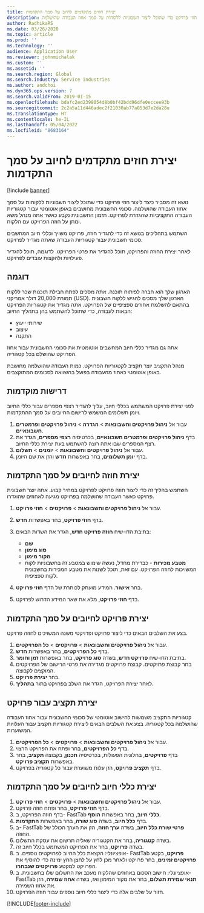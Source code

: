 ```yaml
---
title: יצירת חוזים מתקדמים לחיוב על סמך התקדמות
description: נושא זה מסביר כיצד ליצור חוזי פרויקט כדי שתוכל ליצור חשבוניות ללקוחות על סמך אחוז העבודה שהושלמה.
author: RadhikaRS
ms.date: 03/26/2020
ms.topic: article
ms.prod: ''
ms.technology: ''
audience: Application User
ms.reviewer: johnmichalak
ms.custom: ''
ms.assetid: ''
ms.search.region: Global
ms.search.industry: Service industries
ms.author: andchoi
ms.dyn365.ops.version: 7
ms.search.validFrom: 2019-01-15
ms.openlocfilehash: bdafc2ed2398054d8b0bf42bdd96dfe0eccee93b
ms.sourcegitcommit: 2c2a5a11d446adec2f21030ab77a053d7e2da28e
ms.translationtype: HT
ms.contentlocale: he-IL
ms.lasthandoff: 05/04/2022
ms.locfileid: "8683164"
---
```

# <a name="create-advanced-contracts-for-billing-based-on-progress"></a>יצירת חוזים מתקדמים לחיוב על סמך התקדמות
[!include [banner](../includes/banner.md)]

נושא זה מסביר כיצד ליצור חוזי פרויקט כדי שתוכל ליצור חשבוניות ללקוחות על סמך אחוז העבודה שהושלמה. סכומי החשבונית מחושבים באופן אוטומטי עבור קטגוריות העבודה התקציביות שהגדרת לפרויקט. תזמון החשבונית נקבע כאשר אתה מנהל משא ומתן על חוזה הפרויקט עם הלקוח.

השתמש בתהליכים בנושא זה כדי להגדיר חוזה, פרויקט משויך וכללי חיוב המחשבים סכומי חשבונית עבור קטגוריות העבודה שאתה מגדיר לפרויקט.

לאחר יצירת החוזה והפרויקט, תוכל להגדיר את פרטי הפרויקט. לדוגמה, תוכל להגדיר פעילויות ולהקצות עובדים לפרויקט.

## <a name="example"></a>דוגמה

הארגון שלך הוא חברה לפיתוח תוכנה. אתה מסכים לפתח חבילת תוכנות שכר ללקוח תמורת 20,000 דולר אמריקני (USD). הארגון שלך מסכים להגיש ללקוח חשבונית בהתאם להשלמת אחוזים ספציפיים של הפרויקט. אתה מגדיר את קטגוריות הפרויקט הבאות לעבודה, כדי שתוכל להשתמש בהן בתהליך החיוב:

- שירותי ייעוץ
- עיצוב
- התקנה

אתה גם מגדיר כללי חיוב המחשבים אוטומטית את סכומי החשבונית עבור אחוז הפרויקט שהושלם בכל קטגוריה.

מנהל התקציב יוצר תקציב לקטגוריות הפרויקט. כמות העבודה שהושלמה מחושבת באופן אוטומטי כאחוז מהעבודה בפועל בהשוואה לסכומים המתוקצבים.

## <a name="prerequisites"></a>דרישות מוקדמות

לפני יצירת פרויקט המשתמש בכללי חיוב, עליך להגדיר רצפי מספרים עבור כללי החיוב ויומן תשלומים המשמש לרישום החיובים על סמך ההתקדמות.

1. עבור אל **ניהול פרויקטים וחשבונאות** \> **הגדרה** \> **ניהול פרויקטים ופרמטרים חשבונאיים**.
2. בדף **ניהול פרויקטים ופרמטרים חשבונאיים**, בכרטיסיה **רצפי מספרים**, הגדר את רצף המספרים שבו אתה רוצה להשתמש בעת יצירת כללי החיוב.
3. עבור אל **ניהול פרויקטים וחשבונאות** \> **יומנים** \> **תשלום**.
4. בדף **יומן תשלומים**, בחר באפשרות **חדש** והזן את שם היומן.

## <a name="create-a-contract-for-progress-billings"></a>יצירת חוזה לחיובים על סמך התקדמות

השתמש בהליך זה כדי ליצור חוזה פרויקט לפרויקט במחיר קבוע. אתה יוצר חשבונית פרויקט כאשר העבודה שהושלמה בפרויקט מגיעה לאחוזים שהוגדרו.

1. עבור אל **ניהול פרויקטים וחשבונאות** \> **פרויקטים** \> **חוזי פרויקט**.
2. בדף **חוזי פרויקט**, בחר באפשרות **חדש**.
3. בתיבת הדו-שיח **חוזה פרויקט חדש**, הגדר את השדות הבאים:

    - **שם**
    - **סוג מימון**
    - **מקור מימון**
    - **מטבע מכירות** - כברירת מחדל, נעשה שימוש במטבע זה בחשבוניות לקוח המשויכות לחוזה הפרויקט. עם זאת, תוכל לשנות את מטבע המכירות בחשבונית לקוח ספציפית.

4. בחר **אישור**. המידע מועתק לכותרת של הדף **חוזי פרויקט**.
5. בדף **חוזי פרויקט**, מלא את שאר המידע הדרוש לפרויקט.

## <a name="create-a-project-for-progress-billings"></a>יצירת פרויקט לחיובים על סמך התקדמות

בצע את השלבים הבאים כדי ליצור פרויקט ופרויקטי משנה המשויכים לחוזה פרויקט.

1. עבור אל **ניהול פרויקטים וחשבונאות** \> **פרויקטים** \> **כל הפרויקטים**.
2. בדף **כל הפרויקטים**, בחר באפשרות **חדש**.
3. בתיבת הדו-שיח **פרויקט חדש**, בשדה **סוג פרויקט**, בחר באפשרות **זמן וחומר**.
4. בחר קבוצת פרויקטים. קבוצת פרויקטים מגדירה את פרטי הרישום של הפרויקטים המוקצים לקבוצה.
5. בחר **יצירת פרויקט**.
6. לאחר יצירת הפרויקט, הגדר את השלב בפרויקט בתור **בתהליך**.

## <a name="create-a-budget-for-a-project"></a>יצירת תקציב עבור פרויקט

קטגוריות התקציב משמשות לחישוב אוטומטי של סכומי החשבונית עבור אחוז העבודה שהושלמה בכל קטגוריה. בצע את השלבים הבאים ליצירת קטגוריות תקציב עבור העלויות המשוערות.

1. עבור אל **ניהול פרויקטים וחשבונאות** \> **פרויקטים** \> **כל הפרויקטים**.
2. בדף **כל הפרויקטים**, בחר ופתח את הפרויקט הרצוי.
3. בדף **פרויקטים**, בחלונית הפעולות, בכרטיסיה **תכנון**, בקבוצה **תקציב**, בחר באפשרות **תקציב פרויקט**.
4. בדף **תקציב פרויקט**, הזן עלות משוערת עבור כל קטגוריה בפרויקט.

## <a name="create-billing-rules-for-progress-billings"></a>יצירת כללי חיוב לחיובים על סמך התקדמות

1. עבור אל **ניהול פרויקטים וחשבונאות** \> **פרויקטים** \> **חוזי פרויקט**.
2. בדף **חוזי פרויקט**, בחר ופתח חוזה פרויקט.
3. בדף חוזה הפרויקט, ב- FastTab **כללי חיוב**, בחר באפשרות **הוסף**.
4. בדף **כלל חיוב**, בשדה **סוג שורה**, בחר באפשרות **התקדמות**.
5. ב- FastTab **פרטי שורת כלל חיוב**, בשדה **ערך חוזה**, הזן את הערך הכולל של החוזה.
6. בשדה **קטגוריה**, בחר את הקטגוריה שאליה תרשום את עסקת התשלום.
7. בשדה **פרויקט**, בחר את הפרויקט המשתמש בכלל חיוב זה.
8. אופציונלי: הקצאת כלל החיוב לפרויקטים נוספים. ב- FastTab **פרויקט**, בקטע **פרויקטים זמינים**, בחר פרויקט ולאחר מכן לחץ על לחצן החץ ימינה כדי להוסיף את הפרויקט למקטע **פרויקטים שנבחרו**.
9. אופציונלי: חישוב הסכום באחוזים שהלקוח מעכב את התשלום שלו בחשבונית. ב- FastTab **תנאי שמירת תשלום**, בחר את מקור המימון ואז, בשדה **אחוז שמירה**, הזן את אחוז השמירה.
10. חזור על שלבים אלה כדי ליצור כללי חיוב נוספים עבור חוזה הפרויקט.


[!INCLUDE[footer-include](../includes/footer-banner.md)]